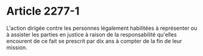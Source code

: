 # Article 2277-1

L'action dirigée contre les personnes légalement habilitées à représenter ou à assister les parties en justice à raison de la responsabilité qu'elles encourent de ce fait se prescrit par dix ans à compter de la fin de leur mission.

